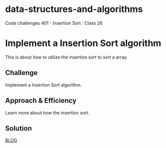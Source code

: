# data-structures-and-algorithms
Code challenges 401 - Insertion Sort : Class 26 

# Implement a Insertion Sort algorithm
This is about how to utilize the insertion sort to sort a array.

## Challenge
Implement a Insertion Sort algorithm.

## Approach & Efficiency
Learn more about how the insertion sort.

## Solution
[BLOG](./BLOG.md)

